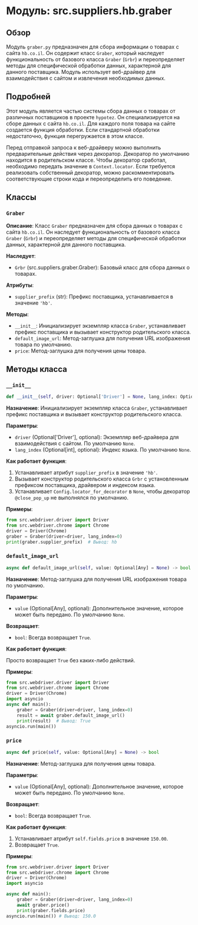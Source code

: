 # Модуль: src.suppliers.hb.graber

## Обзор

Модуль `graber.py` предназначен для сбора информации о товарах с сайта `hb.co.il`. Он содержит класс `Graber`, который наследует функциональность от базового класса `Graber` (`Grbr`) и переопределяет методы для специфической обработки данных, характерной для данного поставщика. Модуль использует веб-драйвер для взаимодействия с сайтом и извлечения необходимых данных.

## Подробней

Этот модуль является частью системы сбора данных о товарах от различных поставщиков в проекте `hypotez`. Он специализируется на сборе данных с сайта `hb.co.il`. Для каждого поля товара на сайте создается функция обработки. Если стандартной обработки недостаточно, функция перегружается в этом классе.

Перед отправкой запроса к веб-драйверу можно выполнить предварительные действия через декоратор. Декоратор по умолчанию находится в родительском классе. Чтобы декоратор сработал, необходимо передать значение в `Context.locator`. Если требуется реализовать собственный декоратор, можно раскомментировать соответствующие строки кода и переопределить его поведение.

## Классы

### `Graber`

**Описание**: Класс `Graber` предназначен для сбора данных о товарах с сайта `hb.co.il`. Он наследует функциональность от базового класса `Graber` (`Grbr`) и переопределяет методы для специфической обработки данных, характерной для данного поставщика.

**Наследует**:

- `Grbr` (src.suppliers.graber.Graber): Базовый класс для сбора данных о товарах.

**Атрибуты**:

- `supplier_prefix` (str): Префикс поставщика, устанавливается в значение `'hb'`.

**Методы**:

- `__init__`: Инициализирует экземпляр класса `Graber`, устанавливает префикс поставщика и вызывает конструктор родительского класса.
- `default_image_url`: Метод-заглушка для получения URL изображения товара по умолчанию.
- `price`: Метод-заглушка для получения цены товара.

## Методы класса

### `__init__`

```python
def __init__(self, driver: Optional['Driver'] = None, lang_index: Optional[int] = None) -> None
```

**Назначение**: Инициализирует экземпляр класса `Graber`, устанавливает префикс поставщика и вызывает конструктор родительского класса.

**Параметры**:

- `driver` (Optional['Driver'], optional): Экземпляр веб-драйвера для взаимодействия с сайтом. По умолчанию `None`.
- `lang_index` (Optional[int], optional): Индекс языка. По умолчанию `None`.

**Как работает функция**:

1. Устанавливает атрибут `supplier_prefix` в значение `'hb'`.
2. Вызывает конструктор родительского класса `Grbr` с установленным префиксом поставщика, драйвером и индексом языка.
3. Устанавливает `Config.locator_for_decorator` в `None`, чтобы декоратор `@close_pop_up` не выполнялся по умолчанию.

**Примеры**:

```python
from src.webdriver.driver import Driver
from src.webdriver.chrome import Chrome
driver = Driver(Chrome)
graber = Graber(driver=driver, lang_index=0)
print(graber.supplier_prefix)  # Вывод: hb
```

### `default_image_url`

```python
async def default_image_url(self, value: Optional[Any] = None) -> bool
```

**Назначение**: Метод-заглушка для получения URL изображения товара по умолчанию.

**Параметры**:

- `value` (Optional[Any], optional): Дополнительное значение, которое может быть передано. По умолчанию `None`.

**Возвращает**:

- `bool`: Всегда возвращает `True`.

**Как работает функция**:

Просто возвращает `True` без каких-либо действий.

**Примеры**:

```python
from src.webdriver.driver import Driver
from src.webdriver.chrome import Chrome
driver = Driver(Chrome)
import asyncio
async def main():
    graber = Graber(driver=driver, lang_index=0)
    result = await graber.default_image_url()
    print(result)  # Вывод: True
asyncio.run(main())
```

### `price`

```python
async def price(self, value: Optional[Any] = None) -> bool
```

**Назначение**: Метод-заглушка для получения цены товара.

**Параметры**:

- `value` (Optional[Any], optional): Дополнительное значение, которое может быть передано. По умолчанию `None`.

**Возвращает**:

- `bool`: Всегда возвращает `True`.

**Как работает функция**:

1. Устанавливает атрибут `self.fields.price` в значение `150.00`.
2. Возвращает `True`.

**Примеры**:

```python
from src.webdriver.driver import Driver
from src.webdriver.chrome import Chrome
driver = Driver(Chrome)
import asyncio

async def main():
    graber = Graber(driver=driver, lang_index=0)
    await graber.price()
    print(graber.fields.price)
asyncio.run(main()) # Вывод: 150.0